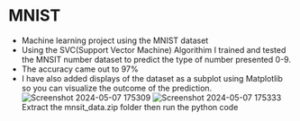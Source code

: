 # MNIST
* Machine learning project using the MNIST dataset
* Using the SVC(Support Vector Machine) Algorithim I trained and tested the MNSIT number dataset to predict the type of number presented 0-9.
* The accuracy came out to 97%
* I have also added displays of the dataset as a subplot using Matplotlib so you can visualize the outcome of the prediction.
![Screenshot 2024-05-07 175309](https://github.com/pacellidomonic/MNIST/assets/63662881/e1f3f2bf-d1ba-4a46-863a-4c954235aacd)
![Screenshot 2024-05-07 175333](https://github.com/pacellidomonic/MNIST/assets/63662881/ec12ff9a-3656-4781-9952-69664b51fb99)
Extract the mnsit_data.zip folder then run the python code


